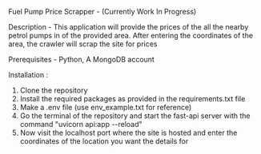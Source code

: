 Fuel Pump Price Scrapper - (Currently Work In Progress)

Description - This application will provide the prices of the all the nearby petrol pumps in of the provided area. After entering the coordinates of the area, the crawler will scrap the site for prices

Prerequisites - Python, A MongoDB account



Installation : 

1. Clone the repository
2. Install the required packages as provided in the requirements.txt file
3. Make a .env file (use env_example.txt for reference)
4. Go the terminal of the repository and start the fast-api server with the command "uvicorn api:app --reload"
5. Now visit the localhost port where the site is hosted and enter the coordinates of the location you want the details for
